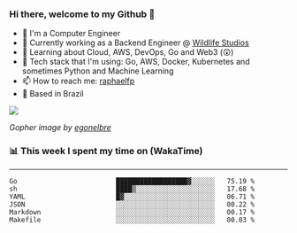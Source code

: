 ### Hi there, welcome to my Github 👋

- 📖 I'm a Computer Engineer
- 🔭 Currently working as a Backend Engineer @ [Wildlife Studios](https://wildlifestudios.com/)
- 🌱 Learning about Cloud, AWS, DevOps, Go and Web3 (😲)
- 🚀 Tech stack that I'm using: Go, AWS, Docker, Kubernetes and sometimes Python and Machine Learning
- 📫 How to reach me: [raphaelfp](https://linkedin.com/in/raphaelfp)
- 🏡 Based in Brazil

![](https://github.com/raphaelfp/gophers/blob/master/.thumb/animation/morning-coffee-3x.gif)

*Gopher image by [egonelbre](https://github.com/egonelbre/)*

### 📊 This week I spent my time on (WakaTime)

---

<!--START_SECTION:waka-->

```text
Go                         ██████████████████▓░░░░░░   75.19 %
sh                         ████▒░░░░░░░░░░░░░░░░░░░░   17.68 %
YAML                       █▓░░░░░░░░░░░░░░░░░░░░░░░   06.71 %
JSON                       ░░░░░░░░░░░░░░░░░░░░░░░░░   00.22 %
Markdown                   ░░░░░░░░░░░░░░░░░░░░░░░░░   00.17 %
Makefile                   ░░░░░░░░░░░░░░░░░░░░░░░░░   00.03 %
```

<!--END_SECTION:waka-->
